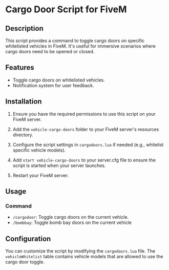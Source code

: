 # Cargo Door Script for FiveM

## Description

This script provides a command to toggle cargo doors on specific whitelisted vehicles in FiveM. It's useful for immersive scenarios where cargo doors need to be opened or closed.

## Features

- Toggle cargo doors on whitelisted vehicles.
- Notification system for user feedback.

## Installation

1. Ensure you have the required permissions to use this script on your FiveM server.

2. Add the `vehicle-cargo-doors` folder to your FiveM server's resources directory.

3. Configure the script settings in `cargodoors.lua` if needed (e.g., whitelist specific vehicle models).

4. Add `start vehicle-cargo-doors` to your server.cfg file to ensure the script is started when your server launches.

5. Restart your FiveM server.

## Usage

### Command

- `/cargodoor`: Toggle cargo doors on the current vehicle.
- `/bombbay`: Toggle bomb bay doors on the current vehicle


## Configuration

You can customize the script by modifying the `cargodoors.lua` file. The `vehicleWhitelist` table contains vehicle models that are allowed to use the cargo door toggle.
